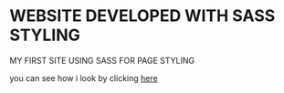 # WEBSITE DEVELOPED WITH SASS STYLING

MY FIRST SITE USING SASS FOR PAGE STYLING


you can see how i look by clicking [here](https://marcosfmd)
